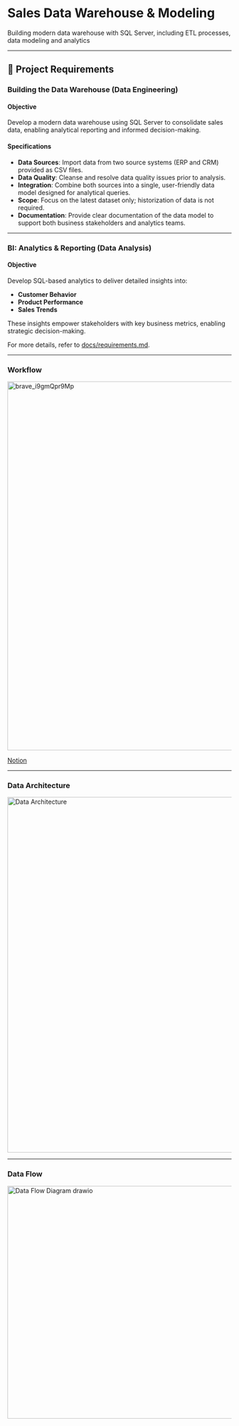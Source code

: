 # Sales Data Warehouse & Modeling
Building modern data warehouse with SQL Server, including ETL processes, data modeling and analytics
___________________________________________________________________________
## 🚀 Project Requirements

### Building the Data Warehouse (Data Engineering)

#### Objective
Develop a modern data warehouse using SQL Server to consolidate sales data, enabling analytical reporting and informed decision-making.

#### Specifications
- **Data Sources**: Import data from two source systems (ERP and CRM) provided as CSV files.
- **Data Quality**: Cleanse and resolve data quality issues prior to analysis.
- **Integration**: Combine both sources into a single, user-friendly data model designed for analytical queries.
- **Scope**: Focus on the latest dataset only; historization of data is not required.
- **Documentation**: Provide clear documentation of the data model to support both business stakeholders and analytics teams.

____________________________________________________________________________
### BI: Analytics & Reporting (Data Analysis)

#### Objective
Develop SQL-based analytics to deliver detailed insights into:
- **Customer Behavior**
- **Product Performance**
- **Sales Trends**

These insights empower stakeholders with key business metrics, enabling strategic decision-making.  

For more details, refer to [docs/requirements.md](docs/requirements.md).

____________________________________________________________________________
### Workflow
<img width="1162" height="829" alt="brave_i9gmQpr9Mp" src="https://github.com/user-attachments/assets/f06dbf8a-ee72-43f0-943a-91901434983b" />

[Notion](https://efficacious-weaver-9d1.notion.site/Data-Warehouse-2343d5467c0380afb16ffddfbf11dd60)
____________________________________________________________________________
### Data Architecture

<img width="1544" height="799" alt="Data Architecture" src="https://github.com/user-attachments/assets/bf8f73a1-4667-4e5a-bfed-7debbcc6d311" />

____________________________________________________________________________
### Data Flow

<img width="712" height="523" alt="Data Flow Diagram drawio" src="https://github.com/user-attachments/assets/89c32100-b518-4396-822f-16854cf588f8" />


